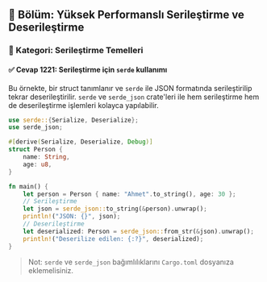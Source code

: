 ## 📘 Bölüm: Yüksek Performanslı Serileştirme ve Deserileştirme
### 🔹 Kategori: Serileştirme Temelleri
#### ✅ Cevap 1221: Serileştirme için `serde` kullanımı

Bu örnekte, bir struct tanımlanır ve `serde` ile JSON formatında serileştirilip tekrar deserileştirilir. `serde` ve `serde_json` crate'leri ile hem serileştirme hem de deserileştirme işlemleri kolayca yapılabilir.

```rust
use serde::{Serialize, Deserialize};
use serde_json;

#[derive(Serialize, Deserialize, Debug)]
struct Person {
    name: String,
    age: u8,
}

fn main() {
    let person = Person { name: "Ahmet".to_string(), age: 30 };
    // Serileştirme
    let json = serde_json::to_string(&person).unwrap();
    println!("JSON: {}", json);
    // Deserileştirme
    let deserialized: Person = serde_json::from_str(&json).unwrap();
    println!("Deserilize edilen: {:?}", deserialized);
}
```

> Not: `serde` ve `serde_json` bağımlılıklarını `Cargo.toml` dosyanıza eklemelisiniz.
